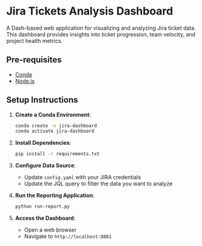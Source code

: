 # Jira Tickets Analysis Dashboard

A Dash-based web application for visualizing and analyzing Jira ticket data. This dashboard provides insights into ticket progression, team velocity, and project health metrics.

## Pre-requisites
- [Conda](https://www.anaconda.com/download/success)
- [Node.js](https://nodejs.org/en/download)

## Setup Instructions

1. **Create a Conda Environment**:
   ```bash
   conda create -n jira-dashboard
   conda activate jira-dashboard
   ```

2. **Install Dependencies**:
   ```bash
   pip install -r requirements.txt
   ```

3. **Configure Data Source**:
   - Update `config.yaml` with your JIRA credentials
   - Update the JQL query to filter the data you want to analyze

4. **Run the Reporting Application**:
   ```bash
   python run-report.py
   ```

5. **Access the Dashboard**:
   - Open a web browser
   - Navigate to `http://localhost:8081`
